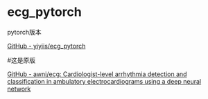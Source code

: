 # ecg_pytorch

pytorch版本

[GitHub - yiyiis/ecg_pytorch](https://github.com/yiyiis/ecg_pytorch)



#这是原版

[GitHub - awni/ecg: Cardiologist-level arrhythmia detection and classification in ambulatory electrocardiograms using a deep neural network](https://github.com/awni/ecg)

